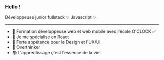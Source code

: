 ### Hello ! 


Développeuse junior fullstack ✨ Javascript ✨

___________

- 🔭 Formation développeuse web et web mobile avec l'école O'CLOCK  ✅
- 🌱 Je me spécialise en React
- 🔀 Forte appétance pour le Design et l'UX/UI
- 💭 Overthinker
- 📚 L'apprentissage ç'est l'essence de la vie


